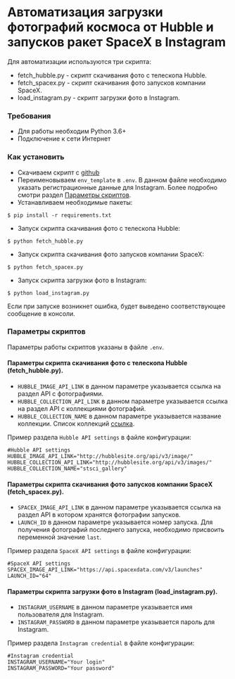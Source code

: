 # Автоматизация загрузки фотографий космоса от Hubble и запусков ракет SpaceX в Instagram
Для автоматизации используются три скрипта:
- fetch_hubble.py - скрипт скачивания фото с телескопа Hubble.
- fetch_spacex.py - скрипт скачивания фото запусков компании SpaceX.
- load_instagram.py - скрипт загрузки фото в Instagram.

### Требования
- Для работы необходим Python 3.6+
- Подключение к сети Интернет

### Как установить
- Скачиваем скрипт с [github](https://github.com/dumbturtle/api_4)
- Переименовываем `env_template` в `.env`. В данном файле необходимо указать регистрационные данные для Instagram. Более подробно смотри раздел [Параметры скриптов](#параметры-скриптов).
- Устанавливаем необходимые пакеты: 
     
```
$ pip install -r requirements.txt
```
- Запуск скрипта скачивания фото с телескопа Hubble:  
    
```
$ python fetch_hubble.py
``` 
- Запуск скрипта скачивания фото запусков компании SpaceX:  
    
```
$ python fetch_spacex.py
``` 
- Запуск скрипта загрузки фото в Instagram:  
    
```
$ python load_instagram.py
``` 

Если при запуске возникнет ошибка, будет выведено соответствующее сообщение в консоли.

### Параметры скриптов
Параметры работы скриптов указаны в файле `.env`.

#### Параметры скрипта скачивания фото с телескопа Hubble (fetch_hubble.py).

- `HUBBLE_IMAGE_API_LINK` в данном параметре указывается ссылка на раздел API с фотографиями. 
- `HUBBLE_COLLECTION_API_LINK` в данном параметре указывается ссылка на раздел API с коллекциями фотографий.
- `HUBBLE_COLLECTION_NAME` в данном параметре указывается название коллекции. Список коллекций [ссылка](http://hubblesite.org/api/documentation#images).

Пример раздела `Hubble API settings` в файле конфигурации:
```
#Hubble API settings
HUBBLE_IMAGE_API_LINK="http://hubblesite.org/api/v3/image/"
HUBBLE_COLLECTION_API_LINK="http://hubblesite.org/api/v3/images/"
HUBBLE_COLLECTION_NAME="stsci_gallery"
```

#### Параметры скрипта скачивания фото запусков компании SpaceX (fetch_spacex.py).

- `SPACEX_IMAGE_API_LINK` в данном параметре указывается ссылка на раздел API в котором хранятся фотографии запусков.
- `LAUNCH_ID` в данном параметре указывается номер запуска. Для получения фотографий последнего запуска, необходимо присвоить переменной значение `last`.

Пример раздела `SpaceX API settings` в файле конфигурации:
```
#SpaceX API settings
SPACEX_IMAGE_API_LINK="https://api.spacexdata.com/v3/launches" 
LAUNCH_ID="64"
```

#### Параметры скрипта загрузки фото в Instagram (load_instagram.py).
- `INSTAGRAM_USERNAME` в данном параметре указывается имя пользователя для Instagram.
- `INSTAGRAM_PASSWORD` в данном параметре указывается пароль для Instagram.

Пример раздела `Instagram credential` в файле конфигурации:
```
#Instagram credential
INSTAGRAM_USERNAME="Your login"
INSTAGRAM_PASSWORD="Your password"
```
